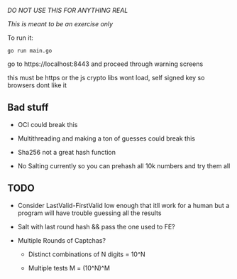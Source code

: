 *DO NOT USE THIS FOR ANYTHING REAL*



_This is meant to be an exercise only_



To run it:

`go run main.go`

go to https://localhost:8443 and proceed through warning screens

this must be https or the js crypto libs wont load, self signed key so browsers dont like it



Bad stuff
---------

- OCI could break this

- Multithreading and making a ton of guesses could break this

- Sha256 not a great hash function

- No Salting currently so you can prehash all 10k numbers and try them all



TODO
----

- Consider LastValid-FirstValid low enough that itll work for a human but a program will have trouble guessing all the results

- Salt with last round hash && pass the one used to FE?

- Multiple Rounds of Captchas?

    - Distinct combinations of N digits = 10^N

    - Multiple tests M = (10^N)^M

